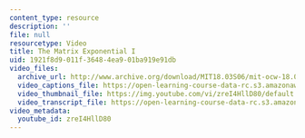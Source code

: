 ```yaml
---
content_type: resource
description: ''
file: null
resourcetype: Video
title: The Matrix Exponential I
uid: 1921f8d9-011f-3648-4ea9-01ba919e91db
video_files:
  archive_url: http://www.archive.org/download/MIT18.03S06/mit-ocw-18.03-lec29-28apr2003-220k_512kb.mp4
  video_captions_file: https://open-learning-course-data-rc.s3.amazonaws.com/18-03sc-differential-equations-fall-2011/5289392d9fd454299742ba0adacac8f3_zreI4HllD80.vtt
  video_thumbnail_file: https://img.youtube.com/vi/zreI4HllD80/default.jpg
  video_transcript_file: https://open-learning-course-data-rc.s3.amazonaws.com/18-03sc-differential-equations-fall-2011/5b399c61c5a9842a03bdb58e6150976b_zreI4HllD80.pdf
video_metadata:
  youtube_id: zreI4HllD80
---
```

